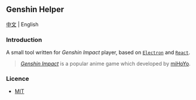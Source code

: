 ## Genshin Helper

[中文](README.md) | English

### Introduction

A small tool written for _Genshin Impact_ player, based on [`Electron`](https://www.electronjs.org/) and [`React`](https://reactjs.org/).

> [_Genshin Impact_](https://genshin.hoyoverse.com/en/) is a popular anime game which developed by [miHoYo](https://www.mihoyo.com/en/).

### Licence

- [MIT](LICENCE)
